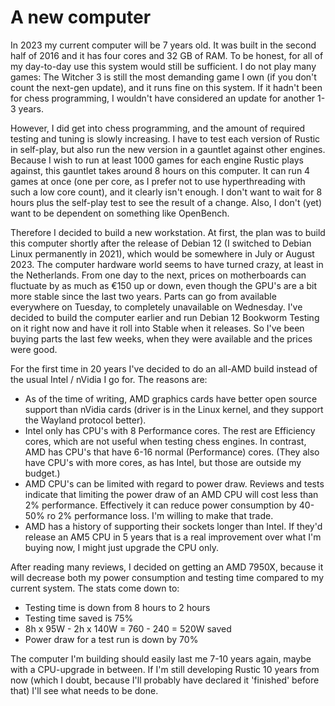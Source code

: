 # A new computer

In 2023 my current computer will be 7 years old. It was built in the second
half of 2016 and it has four cores and 32 GB of RAM. To be honest, for all
of my day-to-day use this system would still be sufficient. I do not play
many games: The Witcher 3 is still the most demanding game I own (if you
don't count the next-gen update), and it runs fine on this system. If it
hadn't been for chess programming, I wouldn't have considered an update for
another 1-3 years.

However, I did get into chess programming, and the amount of required
testing and tuning is slowly increasing. I have to test each version of
Rustic in self-play, but also run the new version in a gauntlet against
other engines. Because I wish to run at least 1000 games for each engine
Rustic plays against, this gauntlet takes around 8 hours on this computer.
It can run 4 games at once (one per core, as I prefer not to use
hyperthreading with such a low core count), and it clearly isn't enough. I
don't want to wait for 8 hours plus the self-play test to see the result of
a change. Also, I don't (yet) want to be dependent on something like
OpenBench.

Therefore I decided to build a new workstation. At first, the plan was to
build this computer shortly after the release of Debian 12 (I switched to
Debian Linux permanently in 2021), which would be somewhere in July or
August 2023. The computer hardware world seems to have turned crazy, at
least in the Netherlands. From one day to the next, prices on motherboards
can fluctuate by as much as €150 up or down, even though the GPU's are a
bit more stable since the last two years. Parts can go from available
everywhere on Tuesday, to completely unavailable on Wednesday. I've decided
to build the computer earlier and run Debian 12 Bookworm Testing on it
right now and have it roll into Stable when it releases. So I've been
buying parts the last few weeks, when they were available and the prices
were good.

For the first time in 20 years I've decided to do an all-AMD build instead
of the usual Intel / nVidia I go for. The reasons are:

- As of the time of writing, AMD graphics cards have better open source
  support than nVidia cards (driver is in the Linux kernel, and they
  support the Wayland protocol better).
- Intel only has CPU's with 8 Performance cores. The rest are Efficiency
  cores, which are not useful when testing chess engines. In contrast, AMD
  has CPU's that have 6-16 normal (Performance) cores. (They also have
  CPU's with more cores, as has Intel, but those are outside my budget.)
- AMD CPU's can be limited with regard to power draw. Reviews and tests
  indicate that limiting the power draw of an AMD CPU will cost less than
  2% performance. Effectively it can reduce power consumption by 40-50% ro
  2% performance loss. I'm willing to make that trade.
- AMD has a history of supporting their sockets longer than Intel. If
  they'd release an AM5 CPU in 5 years that is a real improvement over what
  I'm buying now, I might just upgrade the CPU only.

After reading many reviews, I decided on getting an AMD 7950X, because it
will decrease both my power consumption and testing time compared to my
current system. The stats come down to:

- Testing time is down from 8 hours to 2 hours
- Testing time saved is 75%
- 8h x 95W - 2h x 140W = 760 - 240 = 520W saved
- Power draw for a test run is down by 70%

The computer I'm building should easily last me 7-10 years again, maybe
with a CPU-upgrade in between. If I'm still developing Rustic 10 years from
now (which I doubt, because I'll probably have declared it 'finished'
before that) I'll see what needs to be done.
